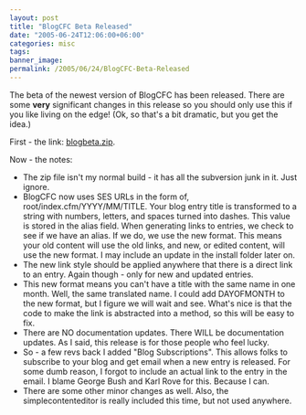 ```yaml
---
layout: post
title: "BlogCFC Beta Released"
date: "2005-06-24T12:06:00+06:00"
categories: misc 
tags: 
banner_image: 
permalink: /2005/06/24/BlogCFC-Beta-Released
---
```


The beta of the newest version of BlogCFC has been released. There are some <b>very</b> significant changes in this release so you should only use this if you like living on the edge! (Ok, so that's a bit dramatic, but you get the idea.)

First - the link: <a href="http://ray.camdenfamily.com/blogbeta.zip">blogbeta.zip</a>.

Now - the notes:
<ul>
<li>The zip file isn't my normal build - it has all the subversion junk in it. Just ignore.
<li>BlogCFC now uses SES URLs in the form of, root/index.cfm/YYYY/MM/TITLE. Your blog entry title is transformed to a string with numbers, letters, and spaces turned into dashes. This value is stored in the alias field. When generating links to entries, we check to see if we have an alias. If we do, we use the new format. This means your old content will use the old links, and new, or edited content, will use the new format. I may include an update in the install folder later on. 
<li>The new link style should be applied anywhere that there is a direct link to an entry. Again though - only for new and updated entries.
<li>This new format means you can't have a title with the same name in one month. Well, the same translated name. I could add DAYOFMONTH to the new format, but I figure we will wait and see. What's nice is that the code to make the link is abstracted into a method, so this will be easy to fix.
<li>There are NO documentation updates. There WILL be documentation updates. As I said, this release is for those people who feel lucky.
<li>So - a few revs back I added "Blog Subscriptions". This allows folks to subscribe to your blog and get email when a new entry is released. For some dumb reason, I forgot to include an actual link to the entry in the email. I blame George Bush and Karl Rove for this. Because I can.
<li>There are some other minor changes as well. Also, the simplecontenteditor is really included this time, but not used anywhere.